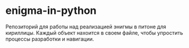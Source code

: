 # enigma-in-python
Репозиторий для работы над реализацией энигмы в питоне для кириллицы. Каждый объект нахоится в своем файле, чтобы упростить процессы разработки и навигации.
